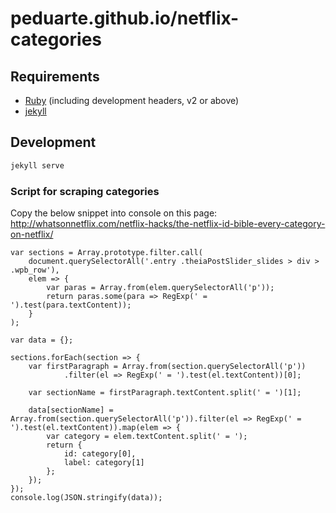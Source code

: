 # peduarte.github.io/netflix-categories

## Requirements

- [Ruby](https://www.ruby-lang.org/en/downloads/) (including development headers, v2 or above)
- [jekyll](https://jekyllrb.com/)

## Development

```bash
jekyll serve
```

### Script for scraping categories

Copy the below snippet into console on this page: http://whatsonnetflix.com/netflix-hacks/the-netflix-id-bible-every-category-on-netflix/

```
var sections = Array.prototype.filter.call(
	document.querySelectorAll('.entry .theiaPostSlider_slides > div > .wpb_row'),
	elem => {
		var paras = Array.from(elem.querySelectorAll('p'));
		return paras.some(para => RegExp(' = ').test(para.textContent));
	}
);

var data = {};

sections.forEach(section => {
	var firstParagraph = Array.from(section.querySelectorAll('p'))
			.filter(el => RegExp(' = ').test(el.textContent))[0];

	var sectionName = firstParagraph.textContent.split(' = ')[1];

	data[sectionName] = Array.from(section.querySelectorAll('p')).filter(el => RegExp(' = ').test(el.textContent)).map(elem => {
        var category = elem.textContent.split(' = ');
        return {
            id: category[0],
            label: category[1]
        };
    });
});
console.log(JSON.stringify(data));
```
